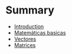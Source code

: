 # Summary

* [Introduction](README.md)
* [Matemáticas basicas](Julia01.md)
* [Vectores](Julia02.md)
* [Matrices](Julia03.md)

